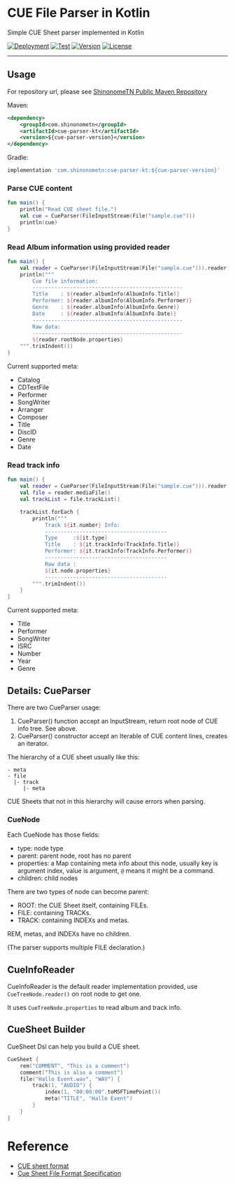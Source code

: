 # CUE File Parser in Kotlin

Simple CUE Sheet parser implemented in Kotlin

[![Deployment](https://github.com/ShinonomeTN/cue-parser-kt/actions/workflows/deploy-shinonometn.yml/badge.svg)](https://github.com/ShinonomeTN/cue-parser-kt/actions/workflows/deploy-shinonometn.yml)
[![Test](https://github.com/ShinonomeTN/cue-parser-kt/actions/workflows/test-gradle.yml/badge.svg)](https://github.com/ShinonomeTN/cue-parser-kt/actions/workflows/test-gradle.yml)
[![Version](https://img.shields.io/github/v/release/ShinonomeTN/cue-parser-kt?include_prereleases)](https://github.com/ShinonomeTN/cue-parser-kt/releases)
[![License](https://img.shields.io/github/license/ShinonomeTN/cue-parser-kt)](https://github.com/ShinonomeTN/cue-parser-kt/blob/master/LICENSE.TXT)

---

## Usage

For repository url, please see [ShinonomeTN Public Maven Repository](https://github.com/ShinonomeTN/maven-public)

Maven:
```xml
<dependency>
    <groupId>com.shinonometn</groupId>
    <artifactId>cue-parser-kt</artifactId>
    <version>${cue-parser-version}</version>
</dependency>
```

Gradle:
```groovy
implementation 'com.shinonometn:cue-parser-kt:${cue-parser-version}'
```

### Parse CUE content

```kotlin
fun main() {
    println("Read CUE sheet file.")
    val cue = CueParser(FileInputStream(File("sample.cue")))
    println(cue)
}
```
    
### Read Album information using provided reader

```kotlin
fun main() {
    val reader = CueParser(FileInputStream(File("sample.cue"))).reader()
    println("""
        Cue file information:
        ------------------------------------------------
        Title    : ${reader.albumInfo(AlbumInfo.Title)}
        Performer: ${reader.albumInfo(AlbumInfo.Performer)}
        Genre    : ${reader.albumInfo(AlbumInfo.Genre)}
        Date     : ${reader.albumInfo(AlbumInfo.Date)}
        ------------------------------------------------
        Raw data:
        ------------------------------------------------
        ${reader.rootNode.properties}
    """.trimIndent())
}
```

Current supported meta:

- Catalog
- CDTextFile
- Performer
- SongWriter
- Arranger
- Composer
- Title
- DiscID
- Genre
- Date

### Read track info

```kotlin
fun main() {
    val reader = CueParser(FileInputStream(File("sample.cue"))).reader()
    val file = reader.mediaFile()
    val trackList = file.trackList()

    trackList.forEach {
        println("""
            Track ${it.number} Info:
            ---------------------------------------
            Type     :${it.type}
            Title    : ${it.trackInfo(TrackInfo.Title)}
            Performer: ${it.trackInfo(TrackInfo.Performer)}
            ---------------------------------------
            Raw data :
            ${it.node.properties}
            ---------------------------------------
        """.trimIndent())
    }
}
```

Current supported meta:

- Title
- Performer
- SongWriter
- ISRC
- Number
- Year
- Genre

## Details: CueParser

There are two CueParser usage:
1. CueParser() function accept an InputStream, return root node of CUE info tree. See above.
2. CueParser() constructor accept an Iterable of CUE content lines, creates an iterator.

The hierarchy of a CUE sheet usually like this:

```
- meta
- file
  |- track
     |- meta
```

CUE Sheets that not in this hierarchy will cause errors when parsing. 

### CueNode

Each CueNode has those fields:
- type: node type
- parent: parent node, root has no parent
- properties: a Map containing meta info about this node, usually key is argument index, value is argument, `@` means it might be a command.
- children: child nodes

There are two types of node can become parent:
- ROOT: the CUE Sheet itself, containing FILEs.
- FILE: containing TRACKs.
- TRACK: containing INDEXs and metas.

REM, metas, and INDEXs have no children.

(The parser supports multiple FILE declaration.)

## CueInfoReader

CueInfoReader is the default reader implementation provided, use `CueTreeNode.reader()` on root node to get one.

It uses `CueTreeNode.properties` to read album and track info.

## CueSheet Builder

CueSheet Dsl can help you build a CUE sheet.

```kotlin
CueSheet {
    rem("COMMENT", "This is a comment")
    comment("This is also a comment")
    file("Hallo Event.wav", "WAV") {
        track(1, "AUDIO") {
            index(1, "00:00:00".toMSFTimePoint())
            meta("TITLE", "Hallo Event")
        }
    }
}
```

# Reference
- [CUE sheet format](https://github.com/libyal/libodraw/blob/master/documentation/CUE%20sheet%20format.asciidoc)
- [Cue Sheet File Format Specification](https://wyday.com/cuesharp/specification.php)